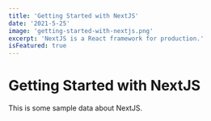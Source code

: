 ```yaml
---
title: 'Getting Started with NextJS'
date: '2021-5-25'
image: 'getting-started-with-nextjs.png'
excerpt: 'NextJS is a React framework for production.'
isFeatured: true
---
```


# Getting Started with NextJS

This is some sample data about NextJS.
